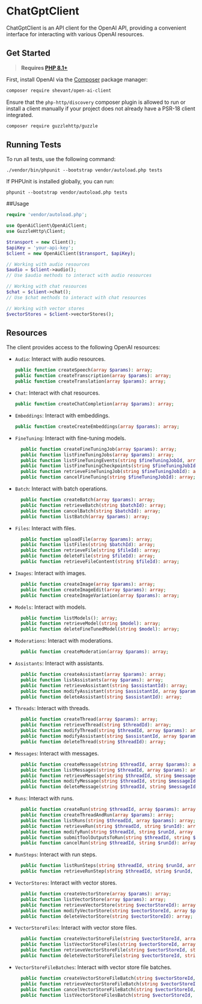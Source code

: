 # ChatGptClient

ChatGptClient is an API client for the OpenAI API, providing a convenient interface for interacting with various OpenAI resources.

## Get Started

> **Requires [PHP 8.1+](https://php.net/releases/)**

First, install OpenAI via the [Composer](https://getcomposer.org/) package manager:

```bash
composer require shevant/open-ai-client
```

Ensure that the `php-http/discovery` composer plugin is allowed to run or install a client manually if your project does not already have a PSR-18 client integrated.
```bash
composer require guzzlehttp/guzzle
```

## Running Tests

To run all tests, use the following command:

``` 
./vendor/bin/phpunit --bootstrap vendor/autoload.php tests
```

If PHPUnit is installed globally, you can run:

``` 
phpunit --bootstrap vendor/autoload.php tests
``` 

##Usage

```php
require 'vendor/autoload.php';

use OpenAiClient\OpenAiClient;
use GuzzleHttp\Client;

$transport = new Client();
$apiKey = 'your-api-key';
$client = new OpenAiClient($transport, $apiKey);

// Working with audio resources
$audio = $client->audio();
// Use $audio methods to interact with audio resources

// Working with chat resources
$chat = $client->chat();
// Use $chat methods to interact with chat resources

// Working with vector stores
$vectorStores = $client->vectorStores();
```

## Resources
The client provides access to the following OpenAI resources:

- `Audio`: Interact with audio resources.
  ```php
  public function createSpeech(array $params): array;
  public function createTranscription(array $params): array;
  public function createTranslation(array $params): array;
  ```

- `Chat`: Interact with chat resources.
  ```php
  public function createChatCompletion(array $params): array;
  ```

- `Embeddings`: Interact with embeddings.
  ```php
  public function createCreateEmbeddings(array $params): array;
  ```
  
- `FineTuning`: Interact with fine-tuning models.
  ```php
    public function createFineTuningJob(array $params): array;
    public function listFineTuningJobs(array $params): array;
    public function listFineTuningEvents(string $fineTuningJobId, array $params): array;
    public function listFineTuningCheckpoints(string $fineTuningJobId, array $params): array;
    public function retrieveFineTuningJob(string $fineTuningJobId): array;
    public function cancelFineTuning(string $fineTuningJobId): array;
  ```
- `Batch`: Interact with batch operations.
  ```php
    public function createBatch(array $params): array;
    public function retrieveBatch(string $batchId): array;
    public function cancelBatch(string $batchId): array;
    public function listBatch(array $params): array;
  ```
- `Files`: Interact with files.
  ```php
    public function uploadFile(array $params): array;
    public function listFiles(string $batchId): array;
    public function retrieveFile(string $fileId): array;
    public function deleteFile(string $fileId): array;
    public function retrieveFileContent(string $fileId): array;
  ```
  
- `Images`: Interact with images.
  ```php
    public function createImage(array $params): array;
    public function createImageEdit(array $params): array;
    public function createImageVariation(array $params): array;
  ```

- `Models`: Interact with models.
  ```php
    public function listModels(): array;
    public function retrieveModel(string $model): array;
    public function deleteFineTunedModel(string $model): array;
  ```
  
- `Moderations`: Interact with moderations.
  ```php
    public function createModeration(array $params): array;
  ```
  
- `Assistants`: Interact with assistants.
  ```php
    public function createAssistant(array $params): array;
    public function listAssistants(array $params): array;
    public function retrieveAssistant(string $assistantId): array;
    public function modifyAssistant(string $assistantId, array $params): array;
    public function deleteAssistant(string $assistantId): array;
  ```
  
- `Threads`: Interact with threads.
  ```php
    public function createThread(array $params): array;
    public function retrieveThread(string $threadId): array;
    public function modifyThread(string $threadId, array $params): array;
    public function modifyAssistant(string $assistantId, array $params): array;
    public function deleteThread(string $threadId): array;
  ```

- `Messages`: Interact with messages.
  ```php
    public function createMessage(string $threadId, array $params): array;
    public function listMessages(string $threadId, array $params): array;
    public function retrieveMessage(string $threadId, string $messageId): array;
    public function modifyMessage(string $threadId, string $messageId, array $params): array;
    public function deleteMessage(string $threadId, string $messageId): array;
  ```

- `Runs`: Interact with runs.
  ```php
    public function createRun(string $threadId, array $params): array;
    public function createThreadAndRun(array $params): array;
    public function listRuns(string $threadId, array $params): array;
    public function retrieveRun(string $threadId, string $runId): array;
    public function modifyRun(string $threadId, string $runId, array $params): array;
    public function submitToolOutputsToRun(string $threadId, string $runId, array $params): array;
    public function cancelRun(string $threadId, string $runId): array;
  ```
- `RunSteps`: Interact with run steps.
  ```php
    public function listRunSteps(string $threadId, string $runId, array $params): array;
    public function retrieveRunStep(string $threadId, string $runId, string $stepId): array;
  ```

- `VectorStores`: Interact with vector stores.
  ```php
    public function createVectorStore(array $params): array;
    public function listVectorStore(array $params): array;
    public function retrieveVectorStore(string $vectorStoreId): array;
    public function modifyVectorStore(string $vectorStoreId, array $params): array;
    public function deleteVectorStore(string $vectorStoreId): array;
  ```
 
- `VectorStoreFiles`: Interact with vector store files.
  ```php
    public function createVectorStoreFile(string $vectorStoreId, array $params): array;
    public function listVectorStoreFiles(string $vectorStoreId, array $params): array;
    public function retrieveVectorStoreFile(string $vectorStoreId, string $fileId): array;
    public function deleteVectorStoreFile(string $vectorStoreId, string $fileId): array;
  ```

- `VectorStoreFileBatches`: Interact with vector store file batches.
  ```php
    public function createVectorStoreFileBatch(string $vectorStoreId, array $params): array;
    public function retrieveVectorStoreFileBatch(string $vectorStoreId, string $batchId): array;
    public function cancelVectorStoreFileBatch(string $vectorStoreId, string $batchId): array;
    public function listVectorStoreFilesBatch(string $vectorStoreId, string $batchId): array;
  ```
